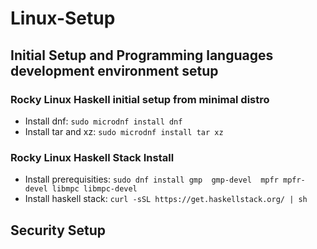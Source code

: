 # Linux-Setup

## Initial Setup and Programming languages development environment setup

### Rocky Linux Haskell initial setup from minimal distro

- Install dnf: ```sudo microdnf install dnf```
- Install tar and xz: ```sudo microdnf install tar xz```

### Rocky Linux Haskell Stack Install

- Install prerequisities: ```sudo dnf install gmp  gmp-devel  mpfr mpfr-devel libmpc libmpc-devel```
- Install haskell stack: ```curl -sSL https://get.haskellstack.org/ | sh```

## Security Setup
